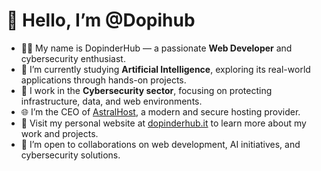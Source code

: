 # 👋 Hello, I’m @Dopihub

- 🧑‍💻 My name is DopinderHub — a passionate **Web Developer** and cybersecurity enthusiast.
- 🧠 I’m currently studying **Artificial Intelligence**, exploring its real-world applications through hands-on projects.
- 🔐 I work in the **Cybersecurity sector**, focusing on protecting infrastructure, data, and web environments.
- 🌐 I’m the CEO of [AstralHost](https://astralhost.cloud), a modern and secure hosting provider.
- 💼 Visit my personal website at [dopinderhub.it](https://dopinderhub.it) to learn more about my work and projects.
- 🤝 I’m open to collaborations on web development, AI initiatives, and cybersecurity solutions.

